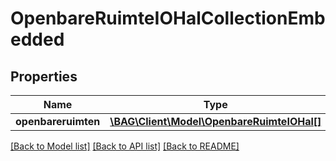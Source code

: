 # OpenbareRuimteIOHalCollectionEmbedded

## Properties
Name | Type | Description | Notes
------------ | ------------- | ------------- | -------------
**openbareruimten** | [**\BAG\Client\Model\OpenbareRuimteIOHal[]**](OpenbareRuimteIOHal.md) |  | [optional] 

[[Back to Model list]](../../README.md#documentation-for-models) [[Back to API list]](../../README.md#documentation-for-api-endpoints) [[Back to README]](../../README.md)

